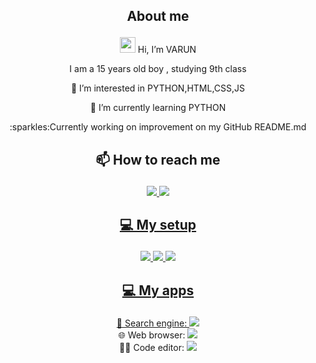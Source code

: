 ## <p align="center"> About me

<p align="center"> <img src="https://media.giphy.com/media/hvRJCLFzcasrR4ia7z/giphy.gif" width="25px"> Hi, I’m VARUN
<p align="center">I am a 15 years old boy , studying 9th class
<p align="center"> 👀 I’m interested in PYTHON,HTML,CSS,JS
<p align="center"> 🌱 I’m currently learning PYTHON
<p align="center">:sparkles:Currently working on improvement on my GitHub README.md

## <p align="center"> 📫 How to reach me  
  <p align="center">
  <a href="https://discord.com/Varun#2273"><img src="https://img.shields.io/badge/Varun2293-4285F4?logo=DISCORD&logoColor=white&style=for-the-badge">
  <a href="https://github.com/P-VARUN"><img src="https://img.shields.io/badge/GitHub-100000?style=for-the-badge&logo=github&logoColor=white">
    </p>
  
## <p align="center"> 💻 My setup
  <p align="center">
  <a href="https://www.microsoft.com/en-in/windows/windows-10-specifications"><img src="https://img.shields.io/badge/windows_10-0078D6?logo=windows&logoColor=white&style=for-the-badge">
  <img src="https://img.shields.io/badge/intel-core%20i5%203rd GEN-%230071C5.svg?&style=for-the-badge&logo=intel&logoColor=white">
  <img src="https://img.shields.io/badge/RAM-8GB-%230071C5.svg?&style=for-the-badge&logoColor=white" />
</p>

## <p align="center"> 💻 My apps
<p align="center">
  🔎 Search engine: <a href="https://www.google.com"><img src="https://img.shields.io/badge/GOOGLE-fff?style=for-the-badge&logo=GOOGLE&logoColor=black"></a>
  <br>
  🌐 Web browser: <a href="https://www.mozilla.org/en-US/firefox/new"><img src="https://img.shields.io/badge/FIREFOX-FF7139?logo=Firefox-Browser&logoColor=white&style=for-the-badge&color=FF7139"></a>
  <br>
  👨‍💻 Code editor: <a href="https://code.visualstudio.com"><img src="https://img.shields.io/badge/VS Code-0078D6?logo=visual-studio-code&logoColor=white&style=for-the-badge&color=0086D1"></a>
  </p>
